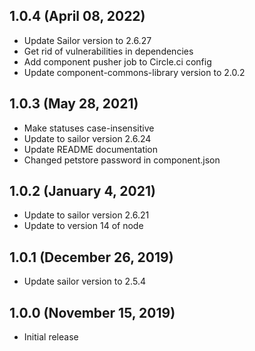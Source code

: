## 1.0.4 (April 08, 2022)

* Update Sailor version to 2.6.27
* Get rid of vulnerabilities in dependencies
* Add component pusher job to Circle.ci config
* Update component-commons-library version to 2.0.2

## 1.0.3 (May 28, 2021)

* Make statuses case-insensitive
* Update to sailor version 2.6.24
* Update README documentation
* Changed petstore password in component.json

## 1.0.2 (January 4, 2021)

* Update to sailor version 2.6.21
* Update to version 14 of node

## 1.0.1 (December 26, 2019)

* Update sailor version to 2.5.4

## 1.0.0 (November 15, 2019)

* Initial release
